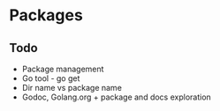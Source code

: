 # Packages

## Todo

- Package management
- Go tool - go get
- Dir name vs package name
- Godoc, Golang.org + package and docs exploration
